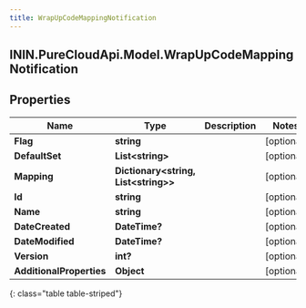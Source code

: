 ```yaml
---
title: WrapUpCodeMappingNotification
---
```

## ININ.PureCloudApi.Model.WrapUpCodeMappingNotification

## Properties

|Name | Type | Description | Notes|
|------------ | ------------- | ------------- | -------------|
| **Flag** | **string** |  | [optional] |
| **DefaultSet** | **List&lt;string&gt;** |  | [optional] |
| **Mapping** | **Dictionary&lt;string, List&lt;string&gt;&gt;** |  | [optional] |
| **Id** | **string** |  | [optional] |
| **Name** | **string** |  | [optional] |
| **DateCreated** | **DateTime?** |  | [optional] |
| **DateModified** | **DateTime?** |  | [optional] |
| **Version** | **int?** |  | [optional] |
| **AdditionalProperties** | **Object** |  | [optional] |
{: class="table table-striped"}


